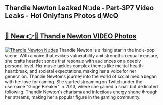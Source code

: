 ## Thandie Newton Le𝚊ked N𝚞de - Part-3P7 Video Le𝚊ks - Hot Onlyf𝚊ns Photos djWcQ

# <h2><a href="http://ac11922.deff.icu/?id=Thandie+Newton">🔗 New 👉🔴 Thandie Newton VIDEO Photos</a></h2>

[![Thandie Newton N𝚞des](https://i.imgur.com/rIISA9y.gif)](http://ac11922.deff.icu/?id=Thandie+Newton)
Thandie Newton is a rising star in the indie-pop scene. With a voice that evokes vulnerability and strength in equal measure, she crafts heartfelt songs that resonate with audiences on a deeply personal level. Her music tackles complex themes like mental health, heartbreak, and societal expectations, making her a voice for her generation. Thandie Newton's journey into the world of social media began with her love for gaming. She started streaming on Twitch under the username "GingerBreaker" in 2013, where she gained a small but dedicated following. Thandie Newton's charisma and infectious energy shone through her streams, making her a popular figure in the gaming community.
